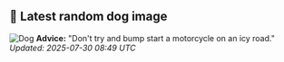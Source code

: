 ## 🐶 Latest random dog image
![Dog](https://images.dog.ceo/breeds/dhole/n02115913_5418.jpg)
**Advice:** "Don't try and bump start a motorcycle on an icy road."
*Updated: 2025-07-30 08:49 UTC*
